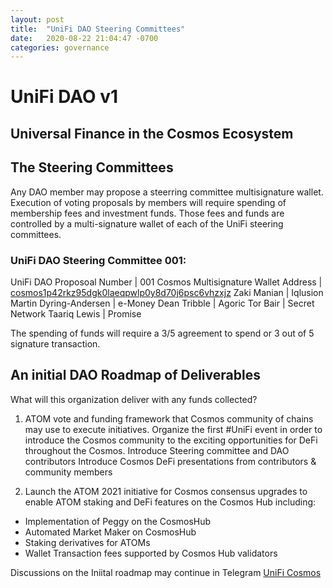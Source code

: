 ```yaml
---
layout: post
title:  "UniFi DAO Steering Committees"
date:   2020-08-22 21:04:47 -0700
categories: governance
---
```


# UniFi DAO v1
## Universal Finance in the Cosmos Ecosystem

## The Steering Committees
Any DAO member may propose a steerring committee multisignature wallet. Execution of voting proposals by members will require spending of membership fees and investment funds. Those fees and funds are controlled by a multi-signature wallet of each of the UniFi steering committees. 

### UniFi DAO Steering Committee 001:

UniFi DAO Proposoal Number | 001 
Cosmos Multisignature Wallet Address | [cosmos1p42rkz95dgk0laeqpwlp0y8d70j6psc6vhzxjz](https://hubble.figment.network/cosmos/chains/cosmoshub-3/accounts/cosmos1p42rkz95dgk0laeqpwlp0y8d70j6psc6vhzxjz)
Zaki Manian | Iqlusion
Martin Dyring-Andersen | e-Money
Dean Tribble | Agoric
Tor Bair | Secret Network
Taariq Lewis | Promise

The spending of funds will require a 3/5 agreement to spend or 3 out of 5 signature transaction.

## An initial DAO Roadmap of Deliverables
What will this organization deliver with any funds collected?

1. ATOM vote and funding framework that Cosmos community of chains may use to execute initiatives.
Organize the first #UniFi event in order to introduce the Cosmos community to the exciting opportunities for DeFi throughout the Cosmos.
Introduce Steering committee and DAO contributors
Introduce Cosmos DeFi presentations from contributors & community members

2. Launch the ATOM 2021 initiative for Cosmos consensus upgrades to enable ATOM staking and DeFi features on the Cosmos Hub including:
  * Implementation of Peggy on the CosmosHub
  * Automated Market Maker on CosmosHub
  * Staking derivatives for ATOMs
  * Wallet Transaction fees supported by Cosmos Hub validators


Discussions on the Iniital roadmap may continue in Telegram
[UniFi Cosmos](https://t.me/unificosmos)
